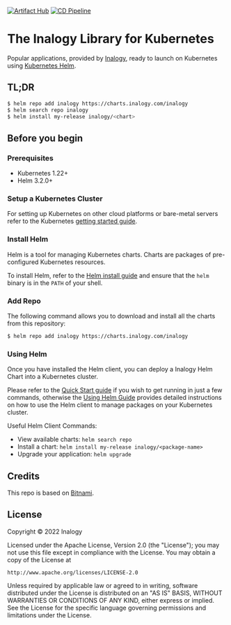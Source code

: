 [![Artifact Hub](https://img.shields.io/endpoint?url=https://artifacthub.io/badge/repository/inalogy)](https://artifacthub.io/packages/search?repo=inalogy)
[![CD Pipeline](https://github.com/inalogy/charts/actions/workflows/cd-pipeline.yml/badge.svg)](https://github.com/inalogy/charts/actions/workflows/cd-pipeline.yml)

# The Inalogy Library for Kubernetes

Popular applications, provided by [Inalogy](https://inalogy.com), ready to launch on Kubernetes using [Kubernetes Helm](https://github.com/helm/helm).

## TL;DR

```bash
$ helm repo add inalogy https://charts.inalogy.com/inalogy
$ helm search repo inalogy
$ helm install my-release inalogy/<chart>
```

## Before you begin

### Prerequisites

- Kubernetes 1.22+
- Helm 3.2.0+

### Setup a Kubernetes Cluster

For setting up Kubernetes on other cloud platforms or bare-metal servers refer to the Kubernetes [getting started guide](https://kubernetes.io/docs/getting-started-guides/).

### Install Helm

Helm is a tool for managing Kubernetes charts. Charts are packages of pre-configured Kubernetes resources.

To install Helm, refer to the [Helm install guide](https://github.com/helm/helm#install) and ensure that the `helm` binary is in the `PATH` of your shell.

### Add Repo

The following command allows you to download and install all the charts from this repository:

```bash
$ helm repo add inalogy https://charts.inalogy.com/inalogy
```

### Using Helm

Once you have installed the Helm client, you can deploy a Inalogy Helm Chart into a Kubernetes cluster.

Please refer to the [Quick Start guide](https://helm.sh/docs/intro/quickstart/) if you wish to get running in just a few commands, otherwise the [Using Helm Guide](https://helm.sh/docs/intro/using_helm/) provides detailed instructions on how to use the Helm client to manage packages on your Kubernetes cluster.

Useful Helm Client Commands:
* View available charts: `helm search repo`
* Install a chart: `helm install my-release inalogy/<package-name>`
* Upgrade your application: `helm upgrade`

## Credits

This repo is based on [Bitnami](https://github.com/bitnami/charts).

## License

Copyright &copy; 2022 Inalogy

Licensed under the Apache License, Version 2.0 (the "License");
you may not use this file except in compliance with the License.
You may obtain a copy of the License at

    http://www.apache.org/licenses/LICENSE-2.0

Unless required by applicable law or agreed to in writing, software
distributed under the License is distributed on an "AS IS" BASIS,
WITHOUT WARRANTIES OR CONDITIONS OF ANY KIND, either express or implied.
See the License for the specific language governing permissions and
limitations under the License.
